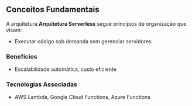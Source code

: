 ## Conceitos Fundamentais

A arquitetura **Arquitetura Serverless** segue princípios de organização que visam:
- Executar código sob demanda sem gerenciar servidores

### Benefícios
- Escalabilidade automática, custo eficiente

### Tecnologias Associadas
- AWS Lambda, Google Cloud Functions, Azure Functions
